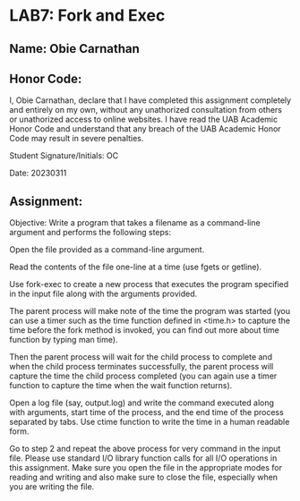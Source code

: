 # LAB7: Fork and Exec

## Name: Obie Carnathan

## Honor Code:

I, Obie Carnathan, declare that I have completed this assignment completely and entirely on my own, without any unathorized consultation from others or unathorized access to online websites. I have read the UAB Academic Honor Code and understand that any breach of the UAB Academic Honor Code may result in severe penalties.

Student Signature/Initials: OC

Date: 20230311

## Assignment:
Objective: Write a program that takes a filename as a command-line argument and performs the following steps:

Open the file provided as a command-line argument.

Read the contents of the file one-line at a time (use fgets or getline).

Use fork-exec to create a new process that executes the program specified in the input file along with the arguments provided.

The parent process will make note of the time the program was started (you can use a timer such as the time function defined in <time.h> to capture the time before the fork method is invoked, you can find out more about time function by typing man time).

Then the parent process will wait for the child process to complete and when the child process terminates successfully, the parent process will capture the time the child process completed (you can again use a timer function to capture the time when the wait function returns).

Open a log file (say, output.log) and write the command executed along with arguments, start time of the process, and the end time of the process separated by tabs. Use ctime function to write the time in a human readable form.

Go to step 2 and repeat the above process for very command in the input file. Please use standard I/O library function calls for all I/O operations in this assignment. Make sure you open the file in the appropriate modes for reading and writing and also make sure to close the file, especially when you are writing the file.
